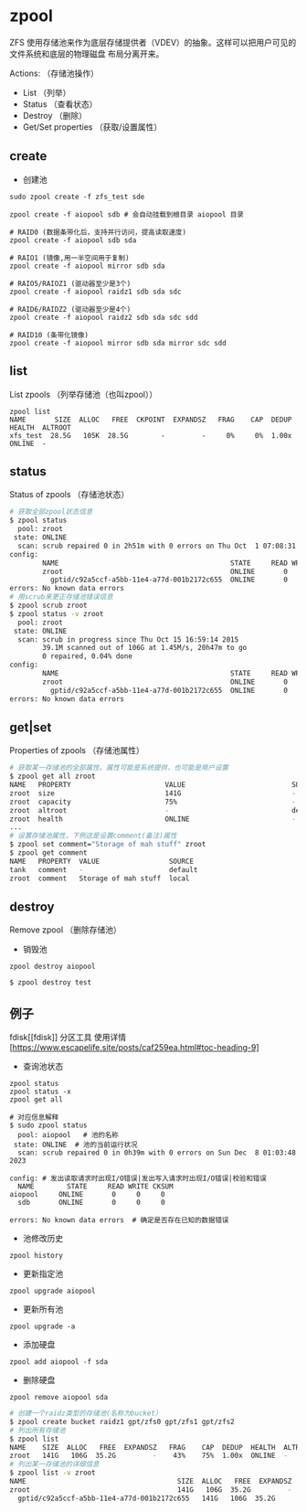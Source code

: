 # zpool 

ZFS 使用存储池来作为底层存储提供者（VDEV）的抽象。这样可以把用户可见的文件系统和底层的物理磁盘
布局分离开来。

Actions: （存储池操作） 
* List   （列举）
* Status （查看状态）
* Destroy （删除）
* Get/Set properties （获取/设置属性）

## create 

- 创建池
```shell
sudo zpool create -f zfs_test sde

zpool create -f aiopool sdb # 会自动挂载到根目录 aiopool 目录

# RAID0 (数据条带化后，支持并行访问，提高读取速度)
zpool create -f aiopool sdb sda

# RAIO1 (镜像,用一半空间用于复制)
zpool create -f aiopool mirror sdb sda

# RAIO5/RAIOZ1 (驱动器至少是3个)
zpool create -f aiopool raidz1 sdb sda sdc

# RAID6/RAIDZ2 (驱动器至少是4个)
zpool create -f aiopool raidz2 sdb sda sdc sdd

# RAID10 (条带化镜像)
zpool create -f aiopool mirror sdb sda mirror sdc sdd
```

## list
List zpools （列举存储池（也叫zpool））
```shell
zpool list
NAME       SIZE  ALLOC   FREE  CKPOINT  EXPANDSZ   FRAG    CAP  DEDUP    HEALTH  ALTROOT
xfs_test  28.5G   105K  28.5G        -         -     0%     0%  1.00x    ONLINE  -
```


## status
Status of zpools （存储池状态）

```bash
# 获取全部zpool状态信息
$ zpool status
  pool: zroot
 state: ONLINE
  scan: scrub repaired 0 in 2h51m with 0 errors on Thu Oct  1 07:08:31 2015
config:
        NAME                                          STATE     READ WRITE CKSUM
        zroot                                         ONLINE       0     0     0
          gptid/c92a5ccf-a5bb-11e4-a77d-001b2172c655  ONLINE       0     0     0
errors: No known data errors
# 用scrub来更正存储池错误信息
$ zpool scrub zroot
$ zpool status -v zroot
  pool: zroot
 state: ONLINE
  scan: scrub in progress since Thu Oct 15 16:59:14 2015
        39.1M scanned out of 106G at 1.45M/s, 20h47m to go
        0 repaired, 0.04% done
config:
        NAME                                          STATE     READ WRITE CKSUM
        zroot                                         ONLINE       0     0     0
          gptid/c92a5ccf-a5bb-11e4-a77d-001b2172c655  ONLINE       0     0     0
errors: No known data errors
```

## get|set
Properties of zpools （存储池属性）

```bash
# 获取某一存储池的全部属性。属性可能是系统提供，也可能是用户设置
$ zpool get all zroot
NAME   PROPERTY                       VALUE                          SOURCE
zroot  size                           141G                           -
zroot  capacity                       75%                            -
zroot  altroot                        -                              default
zroot  health                         ONLINE                         -
...
# 设置存储池属性，下例这是设置comment(备注)属性
$ zpool set comment="Storage of mah stuff" zroot
$ zpool get comment
NAME   PROPERTY  VALUE                 SOURCE
tank   comment   -                     default
zroot  comment   Storage of mah stuff  local
```

## destroy 
Remove zpool （删除存储池）

- 销毁池
```shell
zpool destroy aiopool
```

```bash
$ zpool destroy test
```

## 例子

fdisk[[fdisk]] 分区工具
使用详情[https://www.escapelife.site/posts/caf259ea.html#toc-heading-9]

- 查询池状态
```shell
zpool status
zpool status -x
zpool get all

# 对应信息解释
$ sudo zpool status
  pool: aiopool   # 池的名称
 state: ONLINE  # 池的当前运行状况
  scan: scrub repaired 0 in 0h39m with 0 errors on Sun Dec  8 01:03:48 2023

config: # 发出读取请求时出现I/O错误|发出写入请求时出现I/O错误|校验和错误
  NAME        STATE     READ WRITE CKSUM
aiopool     ONLINE       0     0     0
  sdb       ONLINE       0     0     0

errors: No known data errors  # 确定是否存在已知的数据错误
```

- 池修改历史
```shell
zpool history
```

- 更新指定池
```shell
zpool upgrade aiopool
```

- 更新所有池
```shell
zpool upgrade -a
```

- 添加硬盘
```shell
zpool add aiopool -f sda
```

- 删除硬盘
```shell
zpool remove aiopool sda
```

```bash
# 创建一个raidz类型的存储池(名称为bucket）
$ zpool create bucket raidz1 gpt/zfs0 gpt/zfs1 gpt/zfs2
# 列出所有存储池
$ zpool list
NAME    SIZE  ALLOC   FREE  EXPANDSZ   FRAG    CAP  DEDUP  HEALTH  ALTROOT
zroot   141G   106G  35.2G         -    43%    75%  1.00x  ONLINE  -
# 列出某一存储池的详细信息
$ zpool list -v zroot
NAME                                     SIZE  ALLOC   FREE  EXPANDSZ   FRAG    CAP  DEDUP HEALTH  ALTROOT
zroot                                    141G   106G  35.2G         -    43%    75%  1.00x ONLINE  -
  gptid/c92a5ccf-a5bb-11e4-a77d-001b2172c655   141G   106G  35.2G         -    43%    75%
```
